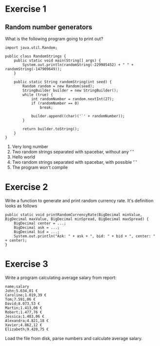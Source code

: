 # Exercise 1
## Random number generators
What is the following program going to print out?

```
import java.util.Random;

public class RandomStrings {
    public static void main(String[] args) {
        System.out.println(randomString(-229985452) + " " + randomString(-147909649));
    }

    public static String randomString(int seed) {
        Random random = new Random(seed);
        StringBuilder builder = new StringBuilder();
        while (true) {
            int randomNumber = random.nextInt(27);
            if (randomNumber == 0)
                break;

            builder.append((char)('`' + randomNumber));
        }

        return builder.toString();
    }
}
```

1. Very long number
2. Two random strings separated with spacebar, without any '`'
3. Hello world
4. Two random strings separated with spacebar, with possible '`'
5. The program won't compile

# Exercise 2
Write a function to generate and print random currency rate. It's definition looks as follows
```
public static void printRandomCurrencyRate(BigDecimal minValue, BigDecimal maxValue, BigDecimal minSpread, BigDecimal maxSpread) {
    BigDecimal center = ...;
    BigDecimal ask = ...;
    BigDecimal bid = ...;
    System.out.println("Ask: " + ask + ", bid: " + bid + ", center: " + center);
}
```

# Exercise 3
Write a program calculating average salary from report:
```
name;salary
John;5.634,01 €
Caroline;1.019,39 €
Tom;7.591,06 €
David;8.073,53 €
Martin;1.413,06 €
Robert;1.477,76 €
Jessica;1.483,06 €
Alexandra;4.821,18 €
Xavier;4.862,12 €
Elizabeth;9.420,75 €
```
Load the file from disk, parse numbers and calculate average salary.